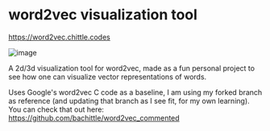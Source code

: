 # word2vec visualization tool

https://word2vec.chittle.codes

![image](https://user-images.githubusercontent.com/39804642/131440909-b8df4608-2d5a-4dc5-a35d-508930c64f88.png)

A 2d/3d visualization tool for word2vec, made as a fun 
personal project to see how one can visualize vector 
representations of words. 


Uses Google's word2vec C code as a baseline, I am using my 
forked branch as reference (and updating that branch as I 
see fit, for my own learning). You can check that out here: 
https://github.com/bachittle/word2vec_commented
